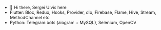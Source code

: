 - 👋 Hi there, Sergei Ulvis here
- Flutter: Bloc, Redux, Hooks, Provider, dio, Firebase, Flame, Hive, Stream, MethodChannel etc
- Python: Telegram bots (aiogram + MySQL), Selenium, OpenCV
